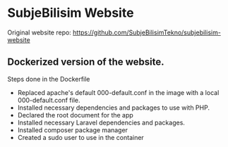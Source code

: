 # SubjeBilisim Website

Original website repo:
https://github.com/SubjeBilisimTekno/subjebilisim-website

## Dockerized version of the website.

Steps done in the Dockerfile

-   Replaced apache's default 000-default.conf in the image with a local 000-default.conf file.
-   Installed necessary dependencies and packages to use with PHP.
-   Declared the root document for the app
-   Installed necessary Laravel dependencies and packages.
-   Installed composer package manager
-   Created a sudo user to use in the container
